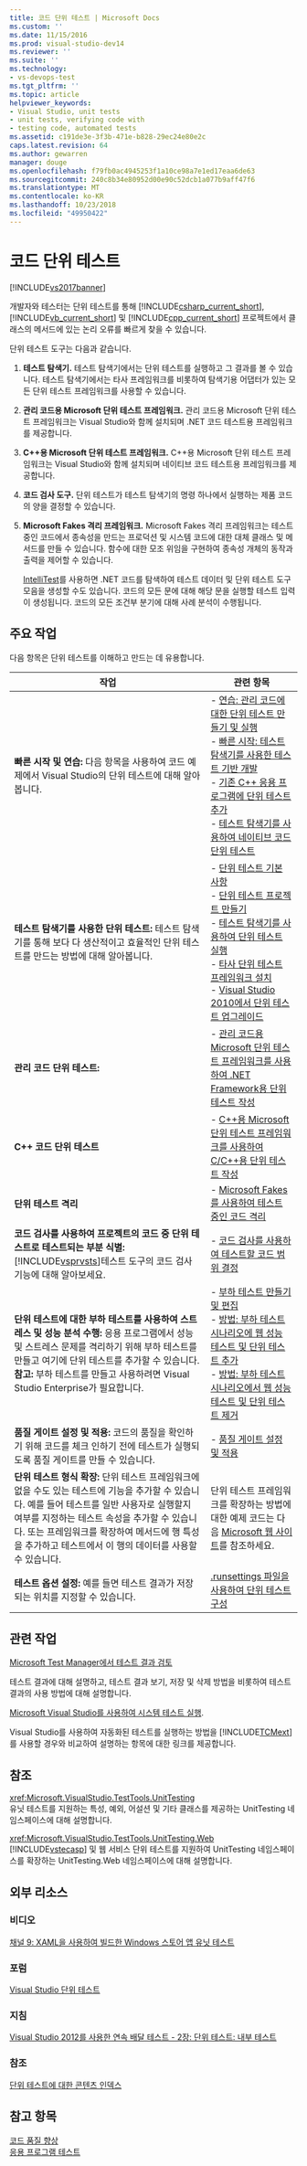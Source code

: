```yaml
---
title: 코드 단위 테스트 | Microsoft Docs
ms.custom: ''
ms.date: 11/15/2016
ms.prod: visual-studio-dev14
ms.reviewer: ''
ms.suite: ''
ms.technology:
- vs-devops-test
ms.tgt_pltfrm: ''
ms.topic: article
helpviewer_keywords:
- Visual Studio, unit tests
- unit tests, verifying code with
- testing code, automated tests
ms.assetid: c191de3e-3f3b-471e-b828-29ec24e80e2c
caps.latest.revision: 64
ms.author: gewarren
manager: douge
ms.openlocfilehash: f79fb0ac4945253f1a10ce98a7e1ed17eaa6de63
ms.sourcegitcommit: 240c8b34e80952d00e90c52dcb1a077b9aff47f6
ms.translationtype: MT
ms.contentlocale: ko-KR
ms.lasthandoff: 10/23/2018
ms.locfileid: "49950422"
---
```

# <a name="unit-test-your-code"></a>코드 단위 테스트
[!INCLUDE[vs2017banner](../includes/vs2017banner.md)]

개발자와 테스터는 단위 테스트를 통해 [!INCLUDE[csharp_current_short](../includes/csharp-current-short-md.md)], [!INCLUDE[vb_current_short](../includes/vb-current-short-md.md)] 및 [!INCLUDE[cpp_current_short](../includes/cpp-current-short-md.md)] 프로젝트에서 클래스의 메서드에 있는 논리 오류를 빠르게 찾을 수 있습니다.  
  
 단위 테스트 도구는 다음과 같습니다.  
  
1. **테스트 탐색기.** 테스트 탐색기에서는 단위 테스트를 실행하고 그 결과를 볼 수 있습니다. 테스트 탐색기에서는 타사 프레임워크를 비롯하여 탐색기용 어댑터가 있는 모든 단위 테스트 프레임워크를 사용할 수 있습니다.  
  
2. **관리 코드용 Microsoft 단위 테스트 프레임워크.** 관리 코드용 Microsoft 단위 테스트 프레임워크는 Visual Studio와 함께 설치되며 .NET 코드 테스트용 프레임워크를 제공합니다.  
  
3. **C++용 Microsoft 단위 테스트 프레임워크.** C++용 Microsoft 단위 테스트 프레임워크는 Visual Studio와 함께 설치되며 네이티브 코드 테스트용 프레임워크를 제공합니다.  
  
4. **코드 검사 도구.** 단위 테스트가 테스트 탐색기의 명령 하나에서 실행하는 제품 코드의 양을 결정할 수 있습니다.  
  
5. **Microsoft Fakes 격리 프레임워크.** Microsoft Fakes 격리 프레임워크는 테스트 중인 코드에서 종속성을 만드는 프로덕션 및 시스템 코드에 대한 대체 클래스 및 메서드를 만들 수 있습니다. 함수에 대한 모조 위임을 구현하여 종속성 개체의 동작과 출력을 제어할 수 있습니다.  
  
   [IntelliTest](../test/generate-unit-tests-for-your-code-with-intellitest.md)를 사용하면 .NET 코드를 탐색하여 테스트 데이터 및 단위 테스트 도구 모음을 생성할 수도 있습니다. 코드의 모든 문에 대해 해당 문을 실행할 테스트 입력이 생성됩니다. 코드의 모든 조건부 분기에 대해 사례 분석이 수행됩니다.  
  
## <a name="key-tasks"></a>주요 작업  
 다음 항목은 단위 테스트를 이해하고 만드는 데 유용합니다.  
  
|작업|관련 항목|  
|-----------|-----------------------|  
|**빠른 시작 및 연습:** 다음 항목을 사용하여 코드 예제에서 Visual Studio의 단위 테스트에 대해 알아봅니다.|-   [연습: 관리 코드에 대한 단위 테스트 만들기 및 실행](../test/walkthrough-creating-and-running-unit-tests-for-managed-code.md)<br />-   [빠른 시작: 테스트 탐색기를 사용한 테스트 기반 개발](../test/quick-start-test-driven-development-with-test-explorer.md)<br />-   [기존 C++ 응용 프로그램에 단위 테스트 추가](../test/unit-testing-existing-cpp-applications-with-test-explorer.md)<br />-   [테스트 탐색기를 사용하여 네이티브 코드 단위 테스트](http://msdn.microsoft.com/en-us/8a09d6d8-3613-49d8-9ffe-11375ac4736c)|  
|**테스트 탐색기를 사용한 단위 테스트:** 테스트 탐색기를 통해 보다 다 생산적이고 효율적인 단위 테스트를 만드는 방법에 대해 알아봅니다.|-   [단위 테스트 기본 사항](../test/unit-test-basics.md)<br />-   [단위 테스트 프로젝트 만들기](../test/create-a-unit-test-project.md)<br />-   [테스트 탐색기를 사용하여 단위 테스트 실행](../test/run-unit-tests-with-test-explorer.md)<br />-   [타사 단위 테스트 프레임워크 설치](../test/install-third-party-unit-test-frameworks.md)<br />-   [Visual Studio 2010에서 단위 테스트 업그레이드](http://msdn.microsoft.com/en-us/9bb75856-f68a-4de2-a084-b08a947a1172)|  
|**관리 코드 단위 테스트:**|-   [관리 코드용 Microsoft 단위 테스트 프레임워크를 사용하여 .NET Framework용 단위 테스트 작성](../test/writing-unit-tests-for-the-dotnet-framework-with-the-microsoft-unit-test-framework-for-managed-code.md)|  
|**C++ 코드 단위 테스트**|-   [C++용 Microsoft 단위 테스트 프레임워크를 사용하여 C/C++용 단위 테스트 작성](../test/writing-unit-tests-for-c-cpp-with-the-microsoft-unit-testing-framework-for-cpp.md)|  
|**단위 테스트 격리**|-   [Microsoft Fakes를 사용하여 테스트 중인 코드 격리](../test/isolating-code-under-test-with-microsoft-fakes.md)|  
|**코드 검사를 사용하여 프로젝트의 코드 중 단위 테스트로 테스트되는 부분 식별:** [!INCLUDE[vsprvsts](../includes/vsprvsts-md.md)]테스트 도구의 코드 검사 기능에 대해 알아보세요.|-   [코드 검사를 사용하여 테스트할 코드 범위 결정](../test/using-code-coverage-to-determine-how-much-code-is-being-tested.md)|  
|**단위 테스트에 대한 부하 테스트를 사용하여 스트레스 및 성능 분석 수행:** 응용 프로그램에서 성능 및 스트레스 문제를 격리하기 위해 부하 테스트를 만들고 여기에 단위 테스트를 추가할 수 있습니다. **참고:**  부하 테스트를 만들고 사용하려면 Visual Studio Enterprise가 필요합니다.|-   [부하 테스트 만들기 및 편집](http://msdn.microsoft.com/en-us/e2985d15-60a7-4177-93b4-f986c2936337)<br />-   [방법: 부하 테스트 시나리오에 웹 성능 테스트 및 단위 테스트 추가](http://msdn.microsoft.com/en-us/03cc073e-9bdf-4530-ae46-504a51884594)<br />-   [방법: 부하 테스트 시나리오에서 웹 성능 테스트 및 단위 테스트 제거](http://msdn.microsoft.com/en-us/3d6128d2-82b0-42fc-bda2-23a8aa03be07)|  
|**품질 게이트 설정 및 적용:** 코드의 품질을 확인하기 위해 코드를 체크 인하기 전에 테스트가 실행되도록 품질 게이트를 만들 수 있습니다.|-   [품질 게이트 설정 및 적용](http://msdn.microsoft.com/library/bdc5666e-6cf0-45b2-a0a1-133c3f61e852)|  
|**단위 테스트 형식 확장:** 단위 테스트 프레임워크에 없을 수도 있는 테스트에 기능을 추가할 수 있습니다. 예를 들어 테스트를 일반 사용자로 실행할지 여부를 지정하는 테스트 속성을 추가할 수 있습니다. 또는 프레임워크를 확장하여 메서드에 행 특성을 추가하고 테스트에서 이 행의 데이터를 사용할 수 있습니다.|단위 테스트 프레임워크를 확장하는 방법에 대한 예제 코드는 다음 [Microsoft 웹 사이트](http://go.microsoft.com/fwlink/?LinkId=185591)를 참조하세요.|  
|**테스트 옵션 설정:** 예를 들면 테스트 결과가 저장되는 위치를 지정할 수 있습니다.|[.runsettings 파일을 사용하여 단위 테스트 구성](../test/configure-unit-tests-by-using-a-dot-runsettings-file.md)|  
  
## <a name="related-tasks"></a>관련 작업  
 [Microsoft Test Manager에서 테스트 결과 검토](http://msdn.microsoft.com/en-us/9fb3e429-78df-4fe2-89ed-0ad1db0738f4)  
  
 테스트 결과에 대해 설명하고, 테스트 결과 보기, 저장 및 삭제 방법을 비롯하여 테스트 결과의 사용 방법에 대해 설명합니다.  
  
 [Microsoft Visual Studio를 사용하여 시스템 테스트 실행](http://msdn.microsoft.com/library/19fae5c4-5798-4c4c-b531-3e8f901b1130).  
  
 Visual Studio를 사용하여 자동화된 테스트를 실행하는 방법을 [!INCLUDE[TCMext](../includes/tcmext-md.md)]를 사용할 경우와 비교하여 설명하는 항목에 대한 링크를 제공합니다.  
  
## <a name="reference"></a>참조  
 <xref:Microsoft.VisualStudio.TestTools.UnitTesting>  
 유닛 테스트를 지원하는 특성, 예외, 어설션 및 기타 클래스를 제공하는 UnitTesting 네임스페이스에 대해 설명합니다.  
  
 <xref:Microsoft.VisualStudio.TestTools.UnitTesting.Web>  
 [!INCLUDE[vstecasp](../includes/vstecasp-md.md)] 및 웹 서비스 단위 테스트를 지원하여 UnitTesting 네임스페이스를 확장하는 UnitTesting.Web 네임스페이스에 대해 설명합니다.  
  
## <a name="external-resources"></a>외부 리소스  
  
### <a name="videos"></a>비디오  
 [채널 9: XAML을 사용하여 빌드한 Windows 스토어 앱 유닛 테스트](http://go.microsoft.com/fwlink/?LinkId=226285)  
  
### <a name="forums"></a>포럼  
 [Visual Studio 단위 테스트](http://go.microsoft.com/fwlink/?LinkId=224477)  
  
### <a name="guidance"></a>지침  
 [Visual Studio 2012를 사용한 연속 배달 테스트 - 2장: 단위 테스트: 내부 테스트](http://go.microsoft.com/fwlink/?LinkID=255188)  
  
### <a name="reference"></a>참조  
 [단위 테스트에 대한 콘텐츠 인덱스](http://go.microsoft.com/fwlink/?LinkID=254719)  
  
## <a name="see-also"></a>참고 항목  
 [코드 품질 향상](http://msdn.microsoft.com/library/73baa961-c21f-43fe-bb92-3f59ae9b5945)   
 [응용 프로그램 테스트](http://msdn.microsoft.com/library/796b7d6d-ad45-4772-9719-55eaf5490dac)



